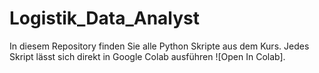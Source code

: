 # Logistik_Data_Analyst
In diesem Repository finden Sie alle Python Skripte aus dem Kurs. Jedes Skript lässt sich direkt in Google Colab ausführen ![Open In Colab].
